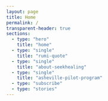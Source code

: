 ```yaml
---
layout: page
title: Home
permalink: /
transparent-header: true
sections:
  - type: "hero"
    title: "home"
  - type: "single"
    title: "rumi-quote"
  - type: "single"
    title: "about-seekhealing"
  - type: "single"
    title: "asheville-pilot-program"
  - type: "subscribe"
  - type: "stories"
---
```

